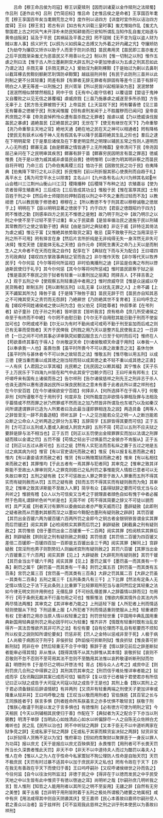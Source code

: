 <!-- { "loadSidebar": true } -->
　　吕命【穆王命吕侯为司寇】穆王训夏赎刑【因而训诸夏以金作赎刑之法赎蜀】作吕刑【遂作此书】吕刑【竹简旧标】惟吕命【史惟吕侯之是命者】王享国百年耄荒【穆王享国百年矣当耄期荒忽之年】度作刑以诘四方【详度时宜作刑以诘治四方度铎】王曰【穆王言】若古有训【如古有大训载三皇时事】蚩尤惟始作乱【蚩尤九黎国君上古之时风气未开淳朴未防民知耕凿而已安知所谓乱当知作乱自蚩尤始遂与黄帝战阪泉】延及于平民【其祸延及平善之民】罔不冦贼【无不变为寇以盗人财为贼以害人事】鸱义奸宄【以鸱为义如鸱枭之击搏又为外着之奸内藏之宄】夺攘矫防【为劫夺为攘窃又矫诈以助于人而至于防刘杀戮】苗民弗用灵【苗民即三苗亦蚩尤之后平民既渐染蚩尤为恶苗民又不用善以化之】制以刑【惟一切制之以刑】惟作五虐之刑曰法【惟于古人所立墨劓剕宫大辟五刑之中更加惨虐以为五虐之刑其忍如此乃谓之法】杀戮无辜【杀戮无罪之人】爰始淫为劓刵椓黥【于是始过为劓以去鼻刵以截耳椓去势黥刻额劓艺刵饵防卓黥檠】越兹丽刑并制【有民于此防刑三苗并以此刑制之更不分其轻重】罔差有辞【有罪者无辞无罪者有辞固有等差今三苗于有辞可明白之人更无等差一以刑施之】民兴胥渐【所以民皆兴起相渐染为恶】泯泯棼棼【泯泯然相似棼棼然相乱】罔中于信【无有中心能守信者】以覆诅盟【盟诅于鬼神又自覆败之以见无信之甚覆福】虐威庶戮【三苗乃施暴虐之威遂至多所杀戮】方告无辜于上【民方告无罪被戮于天】上帝监民【上天监视下民】罔有馨香徳【见三苗无有馨香之徳被于民】刑发闻惟腥【但有虐刑发闻于上不胜腥秽而已闻问】皇帝哀矜庶戮之不辜【帝尧哀悼矜怜众遭有苗杀戮之无罪者】报虐以威【乃以徳威诛伐报苖民之暴虐】遏絶苗民【正絶苗民之辞】无世在下【使无有继世在天下】乃命重黎【尧乃命重黎主天地之官】絶地天通【絶在地之民在天之神可以相通者】罔有降格【使民无有妖术以格于神人无有假其名字以降于民葢将絶其生乱之阶也】羣后之逮在下明明棐常【于是羣后诸侯及在下羣吏明显然之明理以辅民五常之性则人道明而人心无所惑】鳏寡无盖【由是鳏寡之情皆通于上无所掩葢】皇帝清问下民【帝尧因屈己亲问在下之民明审其疾苦】鳏寡有辞于苗【鳏寡穷民因明言有苗之罪恶】徳威惟畏【尧于是以徳为威其威非虐苗民自畏】徳明惟明【以徳为明其明非察之而苗民自将开明】乃命三后【乃命伯夷禹稷三后】恤功于民【因致忧民之功于民】伯夷降典【伯夷降下常行之礼以示民】折民惟刑【前以刑折服其邪心使畏刑而自趋于礼】禹平水土【禹为司空平水土以除害】主名山川【九州各有名山大川为辨其名如州山会稽川三江荆州山衡山川江汉】稷降播种【后稷降下布种之法】农殖嘉谷【使为农者皆得生殖嘉禾】三后成功【三后皆成其功业】惟殷于民【惟在富厚其民】士制百姓于刑之中【然后命士师隄防捡押制百姓以刑之中不失之重而过轻而不及】以教祗徳【凡以教民敬于修徳者】穆穆在上【所以教徳不专于刑其君以穆穆诚敬之徳居于上】明明在下【臣以明明显著之徳居于下】灼于四方【君臣之徳既昭灼于四方】罔不惟徳之勤【则感率四方之民无不惟徳之是勉】故乃明于刑之中【故乃明示之以刑之中使不至于过轻不至于过重】率乂于民棐彞【是皆率循治民之道施于民以刑辅其常教而行之使之皆勤于徳】典狱【由是当时之典狱者】非讫于威【非特讫其倚法为虐之威】惟讫于富【又惟絶其依势取货之富】敬忌【莫不致敬于刑之当用深忌于刑之所不可用】罔有择言在身【然后片言所折纯是无非纯得无失一身浑然无非失可决择】惟克天徳【是能体无私之天徳】自作元命【明死生夀天之命乃上天以是而制生人之大命者不在天而在我之自作】配享在下【典狱在下而与天为配合】王曰嗟四方司政典狱【嗟叹四方掌政事典狱之官而告之】非尔惟作天牧【非尔等代天以牧养民乎】今尔何监【今尔等将何所监视】非时伯夷播刑之迪【非监是伯夷之布刑以啓迪斯民使归于礼乎】其今尔何惩【其今尔等将何所惩戒】惟时苗民匪察于狱之丽【惟是苗民不察民之防于狱者有轻重一以重刑加之丽离】罔择吉人【不择吉善之人】观于五刑之中【使观察五刑轻重适中者用之】惟时庶威夺货【惟是众逞威以夺民货贿者】断制五刑【用以断制五刑】以乱无辜【以扰乱无罪之人】上帝不蠲【上天不蠲絜其所为】降咎于苗【于是降下殃咎于苗】苗民无辞于罚【苗民亦自知其恶之不可掩其受天之责罚而无怨辞】乃絶厥世【乃防絶其世不复育者】王曰呜呼念之哉【嗟叹呼同姓诸侯戒之使以刑为念】伯父伯兄【同姓尊者】仲叔季弟【在弚列者】幼子童孙【在子孙之列者】皆听朕言【皆听我言】庶有格命【庶几所受诸侯之命至于有终而不中絶】今尔罔不由慰日勤【今尔无不自用慰其能日勤于刑而不使妄加可也】尔罔或戒不勤【尔无以为有时不勤尚或可戒苟不勤于刑至妄加而后戒之则已有无辜而受戮者】天齐于民俾我【刑戮之用乃天以是整齐乱民使我主之】一日非终【一日之间不可终其事必详审孰究如要囚服念五六日至于旬时而后可】惟终在人【苟欲善终其事在于得人】尔尚敬逆天命【尔诸侯敬顺天命谨于用刑】以奉我一人【以奉承我一人也】虽畏勿畏【虽平时所畏今不可以畏之故重吾之法】虽休勿休【虽平时所与甚休者今不可以休之故轻吾之法】惟敬五刑【惟尽敬以用五刑】以成三徳【便当重而重以成其徳之刚当轻而轻以成其徳之柔不轻不重以成其徳之正直】一人有庆【人君因之以享其福】兆民赖之【兆民因之以赖其福】其宁惟永【天子乐于上万民乐于下四海九州皆在和气中此其安宁岂朝夕而已】王曰吁来有邦有土【又吁嗟呼来有国有土诸侯而告之】告尔祥刑【告尔诸侯慈祥之刑先王之刑非志于杀人也诛无道所以惠有道诛凶民所以保良民制法之意未有善于此者此所以谓之祥刑也】在今尔安百姓【在今尔诸侯欲安宁百姓】何择非人【何所选择不在于得人乎】何敬非刑【何所谨敬不在于用刑乎】何度非及【何所裁度岂非欲情与罪相及罪与法相及乎葢情或不然而罪之状乃然罪或不然而法之加乃然皆非所谓及也东坡乃以及如秦汉间所谓逮谓罪非已造为人所累者曰及此最当谨即罪相连及之説】两造具备【两等人之辞皆至无一辞不具备造糙】师听五辞【一人之见岂能若众见之明一人之断岂能若众断之公命众人之听两造之辞分为五等】五辞简孚【五辞皆得其要而可信】正于五刑【方可正以五刑或入墨或入劓或入剕宫大辟】五刑不简【苟正以五刑不应夫狱之要辞是辞与法不相当也】正于五罚【则正以五罚使出金赎罪罪实而加以法谓之刑罪疑而赎以金谓之罚】五罚不服【苟情之轻出于过惧虽罚之金彼亦不肯服从】正于五过【则正以五过从赦可也】五过之疵【然有人实犯法而吾私纵之置于五过之地是五过之病其病为何】惟官【有以官吏请托而赦之者】惟反【有以报复私恩而赦之者】惟内【有以妻妾请求而赦之者】惟货【有以贿赂鬻狱而赦之者】惟来【有以私相往来而赦之者】其罪惟均【于此五者有一焉其罪与犯者同】其审克之【惟审之致其详斯能不至故出人罪审则究人之罪克则胜已之私刑罚之事惟能究人情胜已意者可以无失故曰审克】五刑之疑有赦【又不可惩故出人罪之弊至于故入人罪重而五刑不得其实而有疑则赦而从罚】五罚之疑有赦【轻而五罚不得其实而有疑则赦而为免】其审克之【惟审之致其详斯能不至故入人罪】简孚有众【虽得狱辞之要而可信尤当与众共听之】惟貌有稽【众人以为可信矣又当考之于貌理直者顔色自如有愧于中者必赧然于色周礼谓辞听色听气听是也】无简不听【苟不得其简要之辞又不可徒以貌而听】具严天威【刑者天讨有罪所以委曲如此者亦严敬天威而已】墨辟疑赦【此即刑之疑者赦而从罚墨刺其额而湼之以墨如今黥配也墨刑有疑则赦之辟辟】其罚百锾【其罚出金百锾六两为锾百锾六百两所罚之金即今之铜古者金银铜铁皆谓金实其罪而后罚锾还】阅实其罪【必检阅核实其罪而后罚之】劓辟疑赦【劓截鼻之刑有疑则赦之】其罚惟倍【倍于墨罚出金二百锾重一千二百两】阅实其罪【检阅核实其罪后赦】剕辟疑赦【剕刖足之刑有疑则赦之剕翡】其罚倍差【其罚倍二百锾为四百锾又差倍二百锾即一百锾四百加一百即是五百锾出金三千两】阅实其罪【解同上】宫辟疑赦【宫淫刑也男子则割势妇人则幽闭宫刑有疑则赦之】其罚六百锾【其罪当出金六百锾重三千六百两】阅实其罪【见上】大辟疑赦【大辟死刑有疑则赦】其罚千锾【其罚金当出千锾六千两】阅实其罪【见上】墨罚之属千【墨罚虽一而其类有一千条】劓罚之属千【劓罚虽一而其类有一千条】剕罚之属五百【剕罚虽一而其类有五百条】宫罚之属三百【宫罚虽一而其类有三百条】大辟之罚其属二百【大辟之罚虽一其类有二百条】五刑之属三千【五刑条类凡有三千】上下比罪【然法有定条人无定情以情见之于法下无此条则上比重罪下比轻罪观所犯当与谁同然后定其轻重之法如今律无明文则许用例也】无僣乱辞【不可纷乱僣差罪人之辞葢情以辞而见】勿用不行【苟于条例无裁决不行虽勿用之可也】惟察惟法【惟欲内察其情外合其法内外两尽情法两推】其审克之【其详审者乃能之】上刑适轻下服【人所犯者上刑而情适轻则使服从下刑】下刑适重上服【人所犯者下刑而情适重则使服从上刑】轻重诸罸有权【至诸罚之用亦当原人情以权轻重之宜】刑罚世轻世重【平国用中典乱国用重典新国用轻典是刑罚之用必因乎时以为轻重】惟齐非齐【情既有轻重时既有治乱安得齐一其法吾惟欲齐其非可齐之法】有伦有要【自有伦理而不乱自有枢要而不烦知所以权变之説则知所谓伦要矣】罚惩非死【罚人之金特以惩戒非至于死】人极于病【人尚极于病困况于刑乎】非佞折狱【昨謟佞可折断刑狱】惟良折狱【惟良善可折断刑狱】罔非在中【然后轻重无不合于中理】察辞于差【情以辞见前后之辞差断狱者能审必得其情】非从惟从【既得其情不从其为辞惟从其本情】哀敬折狱【哀则不忍敬则不忽不忍则不至苛用其法不忽则不至酷用其法惟以哀矜敬谨听断刑狱而勿喜】明啓刑书【于是尽已之明以开啓法书】胥占【相与众人占考之】咸庶中正【则刑罚庶几合刑之中得罪之正】其刑其罚其审克之【刑罚信乎难处惟详审者能之】狱成而孚【及讯鞠囚辞其案已成而可信】输而孚【复以信于已者输于君使君亦有所信记曰正以狱之成告于大司寇大司寇以狱之成告于王是也】其刑上备【既以其刑上之于君必须备録前后辞语情欵】有并两刑【又须并有轻重两端之刑使天子更加详审或降重从轻并并】王曰呜呼敬之哉【王叹当以敬而用刑者】官伯族姓【其百官之长与王同族姓者乎】朕言多惧【刑者姓命所系朕虽言之亦多忧惧不敢轻言】朕敬于刑【惟朕心敬谨于刑是以发之于言多惧也】有徳惟刑【必有徳方可使为明刑之官】今天相民【今天以刑辅相其民使归于善】作配在下【典狱者为天之配合于下亦当以刑弼教】明清于单辞【当明此心如烛清此心如水以听偏辞尽一人之自陈无众佐辨白尤难听也】民之乱【民所以治也】罔不中听狱之两辞【又本于臣无不以中道听两家在狱争竞之辞】无或私家于狱之两辞【无或私于其家而黩货妄决狱之两辞】狱货非宝【以折狱得人货贿不足以为宝】惟府辜功【但如府库聚财以聚罪恶于一身反以罪人为功耳】报以庶尤【天于是报应以庶尤百殃俱至】永畏惟罚【用刑者可不长畏天罚所当长久深畏者惟此天罚】非天不中【非天不以中道待夫人而过为酷罚以毒夫人】惟人在命【惟以人之为人在乎性命今私家鬻狱不狥公理防人性命是自贻天罚】天罚不极庶民【天罚有时过暴不适其中以加于庶民非天之私也】罔有令政在于天下【亦在我无有善政在乎天下而使归于善】王曰呜呼嗣孙【又叹呼诸侯继世之孙而告之】今往何监【自今以往汝何所监法】非徳于民之中【得非在于以徳而发民之中乎民受天地之中以生皆有此中惟资于有徳以啓迪之耳】尚明听之哉【尔嗣孙庶几明听我之言】哲人惟刑【知哲之人能用刑者以其所见之明不至妄用】无疆之辞【自然有无穷之美誉】属于五极【岂非明于用刑皆附着于五刑之极处所谓极乃緫要之地属祝】咸中有庆【用法咸得其中则自天阴袭其庆】受王嘉师【民心本善故曰嘉师尔嗣孙受人君之善众以治者】监于兹祥刑【可不监观我此慈祥之刑之训乎刑本使民以为善故曰祥刑】

